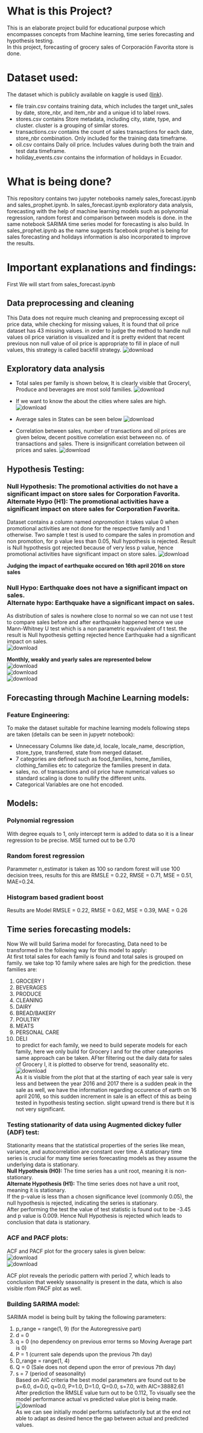 # What is this Project?
This is an elaborate project build for educational purpose which encompasses concepts from Machine learning, time series forecasting and hypothesis testing.<br>
In this project, forecasting of grocery sales of Corporación Favorita store is done.

# Dataset used:
The dataset which is publicly available on kaggle is used ([link](https://www.kaggle.com/competitions/favorita-grocery-sales-forecasting/data)).<br>
* file train.csv contains training data, which includes the target unit_sales by date, store_nbr, and item_nbr and a unique id to label rows.<br>
* stores.csv contains Store metadata, including city, state, type, and cluster. cluster is a grouping of similar stores.<br>
* transactions.csv contains the count of sales transactions for each date, store_nbr combination. Only included for the training data timeframe.<br>
* oil.csv contains Daily oil price. Includes values during both the train and test data timeframe.<br>
* holiday_events.csv contains the information of holidays in Ecuador.<br>
# What is being done?
This repository contains two jupyter notebooks namely sales_forecast.ipynb and sales_prophet.ipynb. In sales_forecast.ipynb exploratory data analysis, forecasting with the help of machine learning models such as polynomial regression, random forest and comparison between models is done. in the same notebook SARIMA time series model for forecasting is also build. In sales_prophet.ipynb as the name suggests facebook prophet is being for sales forecasting and holidays information is also incorporated to improve the results.  
# Important explanations and findings:
First We will start from sales_forecast.ipynb
## Data preprocessing and cleaning
This Data does not require much cleaning and preprocessing except oil price data, while checking for missing values, It is found that oil price dataset has 43 missing values. in order to judge the method to handle null values oil price variation is visualized and it is pretty evident that recent previous non null value of oil price is appropriate to fill in place of null values, this strategy is called backfill strategy.
![download](https://github.com/user-attachments/assets/6f0b9bc2-90b6-474e-825d-0a0975c94254)
## Exploratory data analysis
* Total sales per family is shown below, It is clearly visible that GroceryI, Produce and beverages are most sold families.
![download](https://github.com/user-attachments/assets/ff0a41a5-7e4f-4d4e-a59b-6c3f1d7beba1)

* If we want to know the about the cities where sales are high.
![download](https://github.com/user-attachments/assets/0b2e0ba9-3899-4fce-a925-25a9250f11c7)
* Average sales in States can be seen below
![download](https://github.com/user-attachments/assets/1df681a7-d5ce-4bfc-a7c1-1895a9cf6f69)
* Correlation between sales, number of transactions and oil prices are given below, decent positive correlation exist betweeen no. of transactions and sales. There is insignificant correlation between oil prices and sales.
![download](https://github.com/user-attachments/assets/1da914cd-be23-44ff-a403-4c6c034a811d)
## Hypothesis Testing:
### Null Hypothesis: The promotional activities do not have a significant impact on store sales for Corporation Favorita.<br>**Alternate Hypo (H1)**: The promotional activities have a significant impact on store sales for Corporation Favorita.<br>
Dataset contains a column named *onpromotion* it takes value 0 when promotional activities are not done for the respective family and 1 otherwise. Two sample t test is used to compare the sales in promotion and non promotion, for p value less than 0.05, Null hypothesis is rejected. Result is Null hypothesis got rejected because of very less p value, hence promotional activities have significant impact on store sales.
![download](https://github.com/user-attachments/assets/25e156b1-dae1-4508-a018-c6739d8b4fb7)

**Judging the impact of earthquake occured on 16th april 2016 on store sales**<br>
### Null Hypo: Earthquake does not have a significant impact on sales.<br>**Alternate hypo**: Earthquake have a significant impact on sales.<br>
As distribution of sales is nowhere close to normal so we can not use t test to compare sales before and after earthquake happened hence we use Mann-Whitney U test which is a non parametric equvivalent of t test. the result is Null hypothesis getting rejected hence Earthquake had a significant impact on sales.<br>
![download](https://github.com/user-attachments/assets/20a77715-bb1c-4ed8-9471-bfb221e5b3aa)

**Monthly, weakly and yearly sales are represented below**<br>
![download](https://github.com/user-attachments/assets/f3d38cdc-3519-4ab3-a333-65b02101cdc9)<br>
![download](https://github.com/user-attachments/assets/7bb6e39b-3685-4942-9bf0-fcb91c2a6b23)<br>
![download](https://github.com/user-attachments/assets/cd2d46b2-5025-4e16-a42e-bb96f3941394)<br>
## Forecasting through Machine Learning models:
### Feature Engineering:
To make the dataset suitable for machine learning models following steps are taken (details can be seen in jupyetr notebook):
* Unnecessary Columns like date,id,  locale, locale_name, description, store_type, transferred, state from merged dataset.
* 7 categories are defined such as food_families, home_families, clothing_families etc to categorize the families present in data.
* sales, no. of transactions and oil price have numerical values so standard scaling is done to nullify the different units.
* Categorical Variables are one hot encoded.
## Models:
### Polynomial regression
With degree equals to 1, only intercept term is added to data so it is a linear regression to be precise. MSE turned out to be 0.70
### Random forest regression
Parammeter n_estimator is taken as 100 so random forest will use 100 decision trees, results for this are RMSLE = 0.22,	RMSE = 0.71,	MSE = 0.51,	MAE=0.24.
### Histogram based gradient boost
Results are Model	RMSLE = 0.22,	RMSE = 0.62,	MSE = 0.39,	MAE = 0.26
## Time series forecasting models:
Now We will build Sarima model for forecasting, Data need to be transformed in the following way for this model to apply:<br>
At first total sales for each family is found and total sales is grouped on family. we take top 10 family where sales are high for the prediction. these families are:
1. GROCERY I        
2. BEVERAGES        
3. PRODUCE          
4. CLEANING         
5. DAIRY            
6. BREAD/BAKERY     
7. POULTRY          
8. MEATS            
9. PERSONAL CARE    
10. DELI<br>
to predict for each family, we need to build seperate models for each family, here we only build for Grocery I and for the other categories same approach can be taken.
AFter filtering out the daily data for sales of Grocery I, it is plotted to observe for trend, seasonality etc.
![download](https://github.com/user-attachments/assets/a2c08e6b-3423-477b-85e8-086a4a4babe1) <br>
As it is visible from the plot that at the starting of each year sale is very less and between the year 2016 and 2017 there is a sudden peak in the sale as well, we have the information regarding occurence of earth on 16 april 2016, so this sudden increment in sale is an effect of this as being tested in hypothesis testing section. slight upward trend is there but it is not very significant.
### Testing stationarity of data using Augmented dickey fuller (ADF) test:
Stationarity means that the statistical properties of the series like mean, variance, and autocorrelation are constant over time. A stationary time series is crucial for many time series forecasting models as they assume the underlying data is stationary.<br>
**Null Hypothesis (H0):** The time series has a unit root, meaning it is non-stationary.<br>
**Alternate Hypothesis (H1):** The time series does not have a unit root, meaning it is stationary.<br>
If the p-value is less than a chosen significance level (commonly 0.05), the null hypothesis is rejected, indicating the series is stationary.<br>
After performing the test the value of test statistic is found out to be -3.45 and p value is 0.009. Hence Null Hypothesis is rejected which leads to conclusion that data is stationary.
### ACF and PACF plots:
ACF and PACF plot for the grocery sales is given below:<br>
![download](https://github.com/user-attachments/assets/129e18d4-b658-4da3-9c4c-a8cf06b8c18b)<br>
![download](https://github.com/user-attachments/assets/c4d820bc-a8dd-4235-9dc5-e85338c77893)<br>

ACF plot reveals the periodic pattern with period 7, which leads to conclusion that weekly seasonality is present in the data, which is also visible rfom PACF plot as well.<br>
### Building SARIMA model:
SARIMA model is being built by taking the following parameters:<br>
1. p_range = range(1, 9) (for the Autoregressive part)
2. d = 0 
3. q = 0 (no dependency on previous error terms so Moving Average part is 0)
4. P = 1 (current sale depends upon the previous 7th day)
5. D_range = range(1, 4) 
6. Q = 0 (Sale does not depend upon the error of previous 7th day)
7. s = 7 (period of seasonality)<br>
Based on AIC criteria the best model parameters are found out to be p=6.0, d=0.0, q=0.0, P=1.0, D=1.0, Q=0.0, s=7.0, with AIC=38882.61 <br>
After prediction the RMSLE value turn out to be 0.112, To visually see the model performance actual vs predicted value plot is being made.<br>
![download](https://github.com/user-attachments/assets/81d22d9f-9129-4895-a696-b77b5b985703)<br>
As we can see initially model performs satisfactorily but at the end not able to adapt as desired hence the gap between actual and predicted values.

 
